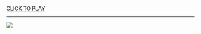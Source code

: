 
<a href="https://premium76.site?title=ship_games_unblocked&ref=13M">CLICK TO PLAY</a></h3>
<hr>

<a href="https://premium76.site?title=ship_games_unblocked&ref=13M"><img src="https://clearcache.store/games.png"></a>


